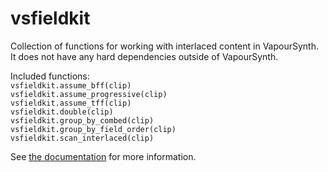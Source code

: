 # vsfieldkit
Collection of functions for working with interlaced content in VapourSynth. It
does not have any hard dependencies outside of VapourSynth.

Included functions:  
`vsfieldkit.assume_bff(clip)`  
`vsfieldkit.assume_progressive(clip)`  
`vsfieldkit.assume_tff(clip)`  
`vsfieldkit.double(clip)`  
`vsfieldkit.group_by_combed(clip)`  
`vsfieldkit.group_by_field_order(clip)`  
`vsfieldkit.scan_interlaced(clip)`

See [the documentation](https://vsfieldkit.readthedocs.io/) for more information.